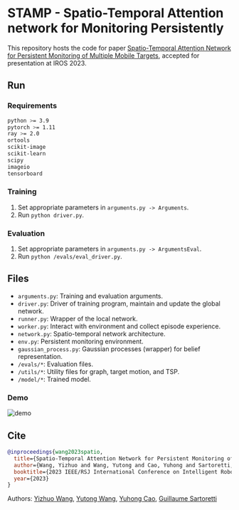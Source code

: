 # STAMP - Spatio-Temporal Attention network for Monitoring Persistently

This repository hosts the code for paper [Spatio-Temporal Attention Network for Persistent Monitoring of Multiple Mobile Targets](https://arxiv.org/abs/2303.06350), accepted for presentation at IROS 2023.

## Run

### Requirements
```bash
python >= 3.9
pytorch >= 1.11
ray >= 2.0
ortools
scikit-image
scikit-learn
scipy
imageio
tensorboard
```

### Training
1. Set appropriate parameters in `arguments.py -> Arguments`.
2. Run `python driver.py`.

### Evaluation
1. Set appropriate parameters in `arguments.py -> ArgumentsEval`.
2. Run `python /evals/eval_driver.py`.

## Files
- `arguments.py`: Training and evaluation arguments.
- `driver.py`: Driver of training program, maintain and update the global network.
- `runner.py`: Wrapper of the local network.
- `worker.py`: Interact with environment and collect episode experience.
- `network.py`: Spatio-temporal network architecture.
- `env.py`: Persistent monitoring environment.
- `gaussian_process.py`: Gaussian processes (wrapper) for belief representation.
- `/evals/*`: Evaluation files.
- `/utils/*`: Utility files for graph, target motion, and TSP.
- `/model/*`: Trained model.

### Demo
![demo](utils/media/demo.gif)


## Cite

```bibtex
@inproceedings{wang2023spatio,
  title={Spatio-Temporal Attention Network for Persistent Monitoring of Multiple Mobile Targets},
  author={Wang, Yizhuo and Wang, Yutong and Cao, Yuhong and Sartoretti, Guillaume},
  booktitle={2023 IEEE/RSJ International Conference on Intelligent Robots and Systems (IROS)},
  year={2023}
}
```
Authors:
[Yizhuo Wang](https://github.com/wyzh98),
[Yutong Wang](https://github.com/wyt2019suzhou),
[Yuhong Cao](https://github.com/caoyuhong001),
[Guillaume Sartoretti](https://github.com/gsartoretti)

